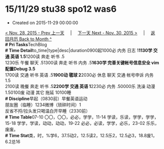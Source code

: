 # 15/11/29 stu38 spo12 was6

* Created on 2015-11-29 00:00:00

[&lt; Nov. 28, 2015 - Prev 上一天](d28.md)     \|     [下一天 Next - Nov. 30, 2015 &gt;](d30.md)     \|     [返回月历 Back to Month ^](index.md)   
**\# Pri Tasks**TechBlog  
**\# Time Detail**to\_time\|type\|desc\|duration0900起1000必 内务 日志 1**1130学 交通 英语 1.5**1200读 奔走 听书 .5  
1230乐 午餐 聊天 .51300读 奔走 听书 内务 .5**1630学 完善关键帐号信息安全 vim配置Debug 3.5**  
1700读 交通 听书 英语 .5**1900动 毽球 2**2030必 休息 聊天 交通 帐号申诉 内务 1.5  
2100读 晚餐 奔走 听书 .5**2200学 交通 英语 1**2230必 内务 .50000乐 洗澡 动漫 1.50100废 动漫 其它 拖延 10100睡  
**\# Discipline**早起（0830前）早餐英语运动  
朋友圈（临睡）1234微博（琐碎时间）1  
反省不捋/拉头发只喝温白开早睡（2330前）  
**\# Time Table**07-10 〇〇，〇〇，必必，学学，11-14 学读，乐读，学学，学学，15-18 学学，学读，动动，动动，19-22 必必，必读，学学，必乐，23-02 乐乐，废废。  
**\# Time Stat**类，时，%学6，37.5动2，12.5读2，12.5乐2，12.5必3，18.8废1，6.2总16

